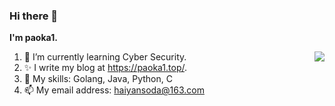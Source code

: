 ### Hi there 👋

**I'm paoka1.**

<img align="right" src="https://github-readme-stats.vercel.app/api?username=paoka1&show_icons=true&theme=algolia" />

1. 🌱 I’m currently learning Cyber Security.
2. ✨ I write my blog at https://paoka1.top/.
3. 🌟 My skills: Golang, Java, Python, C
4. 📫 My email address: haiyansoda@163.com
